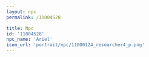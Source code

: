 ```yaml
---
layout: npc
permalink: /11004528

title: Npc
id: '11004528'
npc_name: 'Ariel'
icon_url: 'portrait/npc/11000124_researcher4_p.png'
---
```

